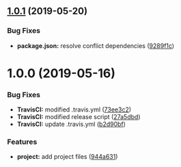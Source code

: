 ## [1.0.1](https://github.com/JimmyBeldone/open-source-starter/compare/v1.0.0...v1.0.1) (2019-05-20)


### Bug Fixes

* **package.json:** resolve conflict dependencies ([9289f1c](https://github.com/JimmyBeldone/open-source-starter/commit/9289f1c))

# 1.0.0 (2019-05-16)


### Bug Fixes

* **TravisCI:** modified .travis.yml ([73ee3c2](https://github.com/JimmyBeldone/open-source-starter/commit/73ee3c2))
* **TravisCI:** modified release script ([27a5dbd](https://github.com/JimmyBeldone/open-source-starter/commit/27a5dbd))
* **TravisCI:** update .travis.yml ([b2d90bf](https://github.com/JimmyBeldone/open-source-starter/commit/b2d90bf))


### Features

* **project:** add project files ([944a631](https://github.com/JimmyBeldone/open-source-starter/commit/944a631))
